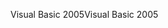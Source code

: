 <span data-ttu-id="caf7b-101">Visual Basic 2005</span><span class="sxs-lookup"><span data-stu-id="caf7b-101">Visual Basic 2005</span></span>